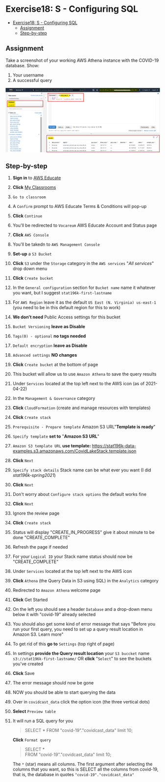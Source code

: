 # Exercise18: S - Configuring SQL

- [Exercise18: S - Configuring SQL](#exercise18-s---configuring-sql)
  - [Assignment](#assignment)
  - [Step-by-step](#step-by-step)

## Assignment

Take a screenshot of your working AWS Athena instance with the COVID-19 database.
Show:

1. Your username
2. A successful query

![screenshot of my working AWS Athena instance](./assignment18-screenshot-public.png)

## Step-by-step

1. **Sign in** to [AWS Educate](https://www.awseducate.com/signin/SiteLogin)
2. **Click** [My Classrooms](https://www.awseducate.com/student/s/classrooms)
3. `Go to classroom`
4. A `Confirm` prompt to AWS Educate Terms & Conditions will pop-up
5. **Click** `Continue`
6. You'll be redirected to `Vocareum` AWS Educate Account and Status page
7. **Click** `AWS Console`
8. You'll be takedn to `AWS Management Console`
9. **Set-up** a `S3 Bucket`
10. **Click** `S3` under the `Storage` category in the `AWS services` "_All services_" drop down menu
11. **Click** `Create bucket`
12. In the `General configuration` section for `Bucket name` name it whatever you want, but I suggest `stat196k-first-lastname`
13. For `AWS Region` leave it as the default `US East (N. Virginia) us-east-1` (you need to be in this default region for this to work)
14. **We don't need** Public Access settings for this bucket
15. `Bucket Versioning` **leave as Disable**
16. `Tags(0) - optional` **no tags needed**
17. `Default encryption` **leave as Disable**
18. `Advanced settings` **NO changes**
19. **Click** `Create bucket` at the bottom of page
20. This bucket will allow us to use `Amazon Athena` to save the query results
21. Under `Services` located at the top left next to the AWS icon (as of 2021-04-22)
22. In the `Management & Governance` category
23. **Click** `CloudFormation` (create and manage resources with templates)
24. **Click** `Create stack`
25. `Prerequisite - Prepare template` Amazon S3 URL"**Template is ready**"
26. `Specify template` **set to** "**Amazon S3 URL**"
27. `Amazon S3 template URL` **use template:** <https://stat196k-data-examples.s3.amazonaws.com/CovidLakeStack.template.json>
28. **Click** `Next`
29. `Specify stack details` Stack name can be what ever you want (I did _stat196k-spring2021_)
30. **Click** `Next`
31. Don't worry about `Configure stack options` the default works fine
32. **Click** `Next`
33. Ignore the review page
34. **Click** `Create stack`
35. Status will display "CREATE_IN_PROGRESS" give it about minute to be done "CREATE_COMPLETE"
36. Refresh the page if needed
37. For your `Logical ID` your Stack name status should now be "CREATE_COMPLETE"
38. Under `Services` located at the top left next to the AWS icon
39. **Click** `Athena` (the Query Data in S3 using SQL) in the `Analytics` category
40. Redirected to `Amazon Athena` welcome page
41. **Click** Get Started
42. On the left you should see a header `Database` and a drop-down menu below it with "covid-19" already selected
43. You should also get some kind of error message that says "Before you run your first query, you need to set up a query result location in Amazon S3. Learn more"
44. To get rid of this **go to** `Settings` (top right of page)
45. In settings **provide the Query result location** your `S3 buccket` name `s3://stat196k-first-lastname/` OR **click** "`Select`" to see the buckets you've created
46. **Click** Save
47. The error message should now be gone
48. NOW you should be able to start querying the data
49. Over in `covidcast_data` click the option icon (the three vertical dots)
50. **Select** `Preview table`
51. It will run a SQL query for you

    > SELECT \* FROM "covid-19"."covidcast_data" limit 10;

    **Click** `Format query`

    > SELECT \*\
    > FROM "covid-19"."covidcast_data" limit 10;

    The `*` (star) means all columns.
    The first argument after selecting the columns that you want, so this is SELECT all the columns from covid-19, that is, the database in quotes `"covid-19"."covidcast_data"`
